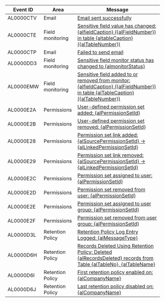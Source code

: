 | Event ID | Area | Message |
|----------|-------------|-----------------|
|AL0000CTV|Email|[Email sent successfully](../administration/telemetry-email-trace.md#success)|
| AL0000CTE | Field monitoring  | [Sensitive field value has changed: {alfieldCaption} ({alFieldNumber}) in table {altableCaption} ({alTableNumber})](../administration/telemetry-field-monitoring-trace.md#changed) |
|AL0000CTP|Email|[Failed to send email](../administration/telemetry-email-trace.md#failed)|
| AL0000DD3 | Field monitoring | [Sensitive field monitor status has changed to {almonitorStatus}](../administration/telemetry-field-monitoring-trace.md#status) |
|AL0000EMW|Field monitoring |[Sensitive field added to or removed from monitor: {alfieldCaption} ({alFieldNumber}) in table {alTableCaption} ({alTableNumber})](../administration/telemetry-field-monitoring-trace.md#added)|
|AL0000E2A|Permissions|[User-defined permission set added: {alPermissionSetId}](../administration/telemetry-permission-changes-trace.md#setadded)|
|AL0000E2B|Permissions|[User-defined permission set removed: {alPermissionSetId}](../administration/telemetry-permission-changes-trace.md#setremoved)|
|AL0000E28 |Permissions|[Permission set link added: {alSourcePermissionSetId} -> {alLinkedPermissionSetId}](../administration/telemetry-permission-changes-trace.md#linkadded)|
|AL0000E29 |Permissions|[Permission set link removed: {alSourcePermissionSetId} -> {alLinkedPermissionSetId}](../administration/telemetry-permission-changes-trace.md#linkremoved)|
|AL0000E2C |Permissions|[Permission set assigned to user: {alPermissionSetId}](../administration/telemetry-permission-changes-trace.md#assigneduser)|
|AL0000E2D |Permissions|[Permission set removed from user: {alPermissionSetId}](../administration/telemetry-permission-changes-trace.md#removeduser)|
|AL0000E2E |Permissions|[Permission set assigned to user group: {alPermissionSetId}](../administration/telemetry-permission-changes-trace.md#assignedusergroup)|
|AL0000E2F |Permissions|[Permission set removed from user group: {alPermissionSetId}](../administration/telemetry-permission-changes-trace.md#removedusergroup)|
|AL0000D3L |Retention Policy |[Retention Policy Log Entry Logged: {alMessageType}](../administration/telemetry-retention-policy-trace.md#info)|
|AL0000D6H |Retention Policy|[Records Deleted Using Retention Policy: Deleted {alRecordsDeleted} records from Table {alTableNo}, {alTableName}](../administration/telemetry-retention-policy-trace.md#deleted)|
|AL0000D6I|Retention Policy|[First retention policy enabled on: {alCompanyName}](../administration/telemetry-retention-policy-trace.md#first)|
|AL0000D6J|	Retention Policy|[Last retention policy disabled on: {alCompanyName}](../administration/telemetry-retention-policy-trace.md#last)|